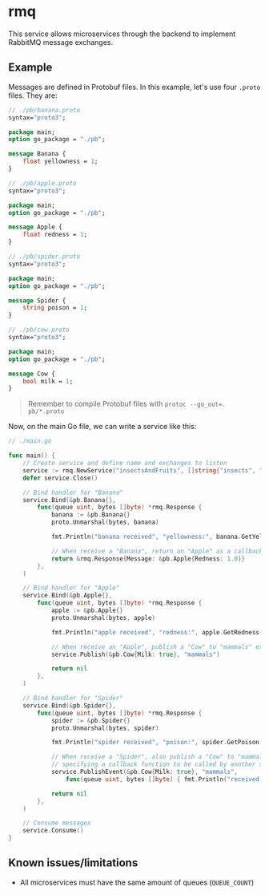 # rmq

This service allows microservices through the backend to implement RabbitMQ message exchanges.

## Example

Messages are defined in Protobuf files. In this example, let's use four `.proto` files. They are:

```protobuf
// ./pb/banana.proto
syntax="proto3";

package main;
option go_package = "./pb";

message Banana {
    float yellowness = 1;
}
```

```protobuf
// ./pb/apple.proto
syntax="proto3";

package main;
option go_package = "./pb";

message Apple {
    float redness = 1;
}
```

```protobuf
// ./pb/spider.proto
syntax="proto3";

package main;
option go_package = "./pb";

message Spider {
    string poison = 1;
}
```

```protobuf
// ./pb/cow.proto
syntax="proto3";

package main;
option go_package = "./pb";

message Cow {
    bool milk = 1;
}
```

> Remember to compile Protobuf files with `protoc --go_out=. pb/*.proto`

Now, on the main Go file, we can write a service like this:

```go
// ./main.go

func main() {
    // Create service and define name and exchanges to listen
    service := rmq.NewService("insectsAndFruits", []string{"insects", "fruits"})
    defer service.Close()

    // Bind handler for "Banana"
    service.Bind(&pb.Banana{},
        func(queue uint, bytes []byte) *rmq.Response {
            banana := &pb.Banana{}
            proto.Unmarshal(bytes, banana)

            fmt.Println("banana received", "yellowness:", banana.GetYellowness(), "queue:", queue)

            // When receive a "Banana", return an "Apple" as a callback
            return &rmq.Response{Message: &pb.Apple{Redness: 1.0}}
        },
    )

    // Bind handler for "Apple"
    service.Bind(&pb.Apple{},
        func(queue uint, bytes []byte) *rmq.Response {
            apple := &pb.Apple{}
            proto.Unmarshal(bytes, apple)

            fmt.Println("apple received", "redness:", apple.GetRedness(), "queue:", queue)

            // When receive an "Apple", publish a "Cow" to "mammals" exchange
            service.Publish(&pb.Cow{Milk: true}, "mammals")

            return nil
        },
    )

    // Bind handler for "Spider"
    service.Bind(&pb.Spider{},
        func(queue uint, bytes []byte) *rmq.Response {
            spider := &pb.Spider{}
            proto.Unmarshal(bytes, spider)

            fmt.Println("spider received", "poison:", spider.GetPoison(), "queue:", queue)

            // When receive a "Spider", also publish a "Cow" to "mammals" exchange,
            // specifying a callback function to be called by another service
            service.PublishEvent(&pb.Cow{Milk: true}, "mammals",
                func(queue uint, bytes []byte) { fmt.Println("received cow callback") })

            return nil
        },
    )

    // Consume messages
    service.Consume()
}
```

## Known issues/limitations

- All microservices must have the same amount of queues (`QUEUE_COUNT`)
